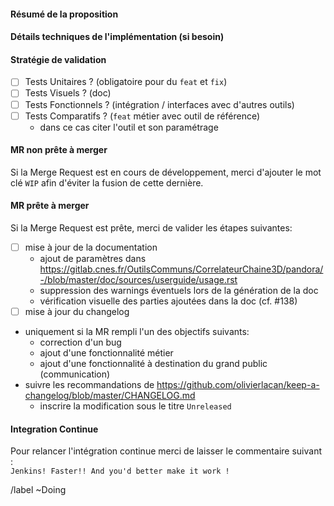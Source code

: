 #### Résumé de la proposition

#### Détails techniques de l'implémentation (si besoin)

#### Stratégie de validation

- [ ] Tests Unitaires ? (obligatoire pour du `feat` et `fix`)
- [ ] Tests Visuels ? (doc)
- [ ] Tests Fonctionnels ? (intégration / interfaces avec d'autres outils)
- [ ] Tests Comparatifs ? (`feat` métier avec outil de référence)
  - dans ce cas citer l'outil et son paramétrage 

#### MR non prête à merger

Si la Merge Request est en cours de développement, merci d'ajouter le mot clé `WIP` afin d'éviter la fusion de cette dernière.

#### MR prête à merger 

Si la Merge Request est prête, merci de valider les étapes suivantes:
- [ ] mise à jour de la documentation
  - ajout de paramètres dans https://gitlab.cnes.fr/OutilsCommuns/CorrelateurChaine3D/pandora/-/blob/master/doc/sources/userguide/usage.rst
  - suppression des warnings éventuels lors de la génération de la doc
  - vérification visuelle des parties ajoutées dans la doc (cf. #138)
- [ ]  mise à jour du changelog
  - uniquement si la MR rempli l'un des objectifs suivants:
    - correction d'un bug
    - ajout d'une fonctionnalité métier
    - ajout d'une fonctionnalité à destination du grand public (communication)
  - suivre les recommandations de https://github.com/olivierlacan/keep-a-changelog/blob/master/CHANGELOG.md
    - inscrire la modification sous le titre `Unreleased`

#### Integration Continue

Pour relancer l'intégration continue merci de laisser le commentaire suivant :  
`Jenkins! Faster!! And you'd better make it work !`


/label ~Doing